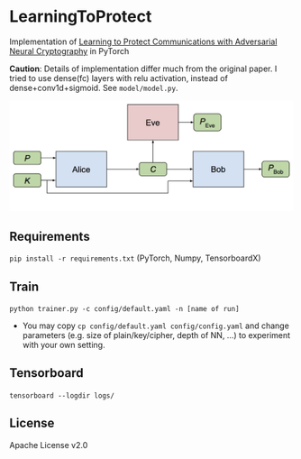 # LearningToProtect
Implementation of [Learning to Protect Communications with Adversarial Neural Cryptography](https://arxiv.org/abs/1610.06918) in PyTorch

**Caution**: Details of implementation differ much from the original paper. I tried to use dense(fc) layers with relu activation, instead of dense+conv1d+sigmoid. See `model/model.py`.

![](./assets/symm.png)

## Requirements

`pip install -r requirements.txt` (PyTorch, Numpy, TensorboardX)

## Train

`python trainer.py -c config/default.yaml -n [name of run]`

- You may copy `cp config/default.yaml config/config.yaml` and change parameters (e.g. size of plain/key/cipher, depth of NN, …) to experiment with your own setting.

## Tensorboard

`tensorboard --logdir logs/`

## License
Apache License v2.0
